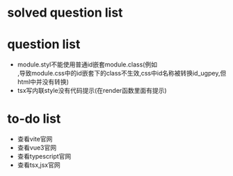 # solved question list
# question list
* module.styl不能使用普通id嵌套module.class(例如<div id="id"><div :class="clasModule.test"></div></div>,导致module.css中的id嵌套下的class不生效,css中id名称被转换id_ugpey,但html中并没有转换)
* tsx写内联style没有代码提示(在render函数里面有提示)
# to-do list
* 查看vite官网
* 查看vue3官网
* 查看typescript官网
* 查看tsx,jsx官网
